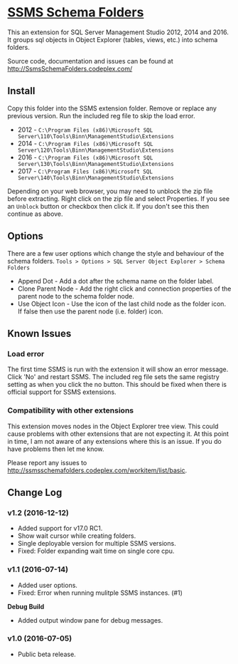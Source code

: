 
# [SSMS Schema Folders](http://ssmsschemafolders.codeplex.com/)

This an extension for SQL Server Management Studio 2012, 2014 and 2016.
It groups sql objects in Object Explorer (tables, views, etc.) into schema folders.

Source code, documentation and issues can be found at <http://SsmsSchemaFolders.codeplex.com/>

## Install

Copy this folder into the SSMS extension folder. Remove or replace any previous version.
Run the included reg file to skip the load error.

* 2012 - `C:\Program Files (x86)\Microsoft SQL Server\110\Tools\Binn\ManagementStudio\Extensions`
* 2014 - `C:\Program Files (x86)\Microsoft SQL Server\120\Tools\Binn\ManagementStudio\Extensions`
* 2016 - `C:\Program Files (x86)\Microsoft SQL Server\130\Tools\Binn\ManagementStudio\Extensions`
* 2017 - `C:\Program Files (x86)\Microsoft SQL Server\140\Tools\Binn\ManagementStudio\Extensions`

Depending on your web browser, you may need to unblock the zip file before extracting.
Right click on the zip file and select Properties. 
If you see an `Unblock` button or checkbox then click it. 
If you don't see this then continue as above.

## Options

There are a few user options which change the style and behaviour of the schema folders.
`Tools > Options > SQL Server Object Explorer > Schema Folders`

* Append Dot - Add a dot after the schema name on the folder label.
* Clone Parent Node - Add the right click and connection properties of the parent node to the schema folder node.
* Use Object Icon - Use the icon of the last child node as the folder icon. If false then use the parent node (i.e. folder) icon.

## Known Issues

### Load error
The first time SSMS is run with the extension it will show an error message. Click 'No' and restart SSMS. The included reg file sets the same registry setting as when you click the no button.
This should be fixed when there is official support for SSMS extensions.

### Compatibility with other extensions
This extension moves nodes in the Object Explorer tree view. This could cause problems with other extensions that are not expecting it. At this point in time, I am not aware of any extensions where this is an issue. If you do have problems then let me know.

Please report any issues to <http://ssmsschemafolders.codeplex.com/workitem/list/basic>.

## Change Log

### v1.2 (2016-12-12)
* Added support for v17.0 RC1.
* Show wait cursor while creating folders.
* Single deployable version for multiple SSMS versions.
* Fixed: Folder expanding wait time on single core cpu.

### v1.1 (2016-07-14)
* Added user options.
* Fixed: Error when running mulitple SSMS instances. (#1)

**Debug Build**
* Added output window pane for debug messages.

### v1.0 (2016-07-05)
* Public beta release.
